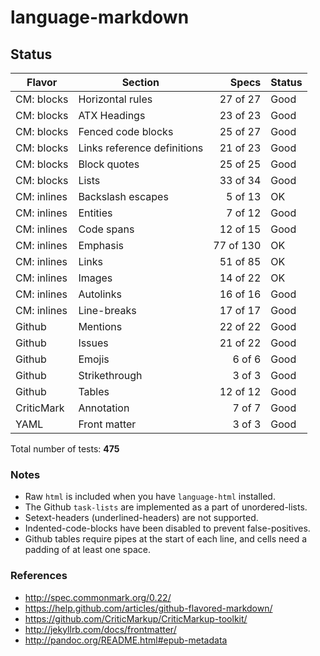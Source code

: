# language-markdown

## Status

| Flavor      | Section                     | Specs     | Status |
| ----------- | --------------------------- | --------: | ------ |
| CM: blocks  | Horizontal rules            |  27 of 27 | Good   |
| CM: blocks  | ATX Headings                |  23 of 23 | Good   |
| CM: blocks  | Fenced code blocks          |  25 of 27 | Good   |
| CM: blocks  | Links reference definitions |  21 of 23 | Good   |
| CM: blocks  | Block quotes                |  25 of 25 | Good   |
| CM: blocks  | Lists                       |  33 of 34 | Good   |
| CM: inlines | Backslash escapes           |   5 of 13 | OK     |
| CM: inlines | Entities                    |   7 of 12 | Good   |
| CM: inlines | Code spans                  |  12 of 15 | Good   |
| CM: inlines | Emphasis                    | 77 of 130 | OK     |
| CM: inlines | Links                       |  51 of 85 | OK     |
| CM: inlines | Images                      |  14 of 22 | OK     |
| CM: inlines | Autolinks                   |  16 of 16 | Good   |
| CM: inlines | Line-breaks                 |  17 of 17 | Good   |
| Github      | Mentions                    |  22 of 22 | Good   |
| Github      | Issues                      |  21 of 22 | Good   |
| Github      | Emojis                      |    6 of 6 | Good   |
| Github      | Strikethrough               |    3 of 3 | Good   |
| Github      | Tables                      |  12 of 12 | Good   |
| CriticMark  | Annotation                  |    7 of 7 | Good   |
| YAML        | Front matter                |    3 of 3 | Good   |

Total number of tests: **475**

### Notes

- Raw `html` is included when you have `language-html` installed.
- The Github `task-lists` are implemented as a part of unordered-lists.
- Setext-headers (underlined-headers) are not supported.
- Indented-code-blocks have been disabled to prevent false-positives.
- Github tables require pipes at the start of each line, and cells need a padding of at least one space.

### References

- http://spec.commonmark.org/0.22/
- https://help.github.com/articles/github-flavored-markdown/
- https://github.com/CriticMarkup/CriticMarkup-toolkit/
- http://jekyllrb.com/docs/frontmatter/
- http://pandoc.org/README.html#epub-metadata
